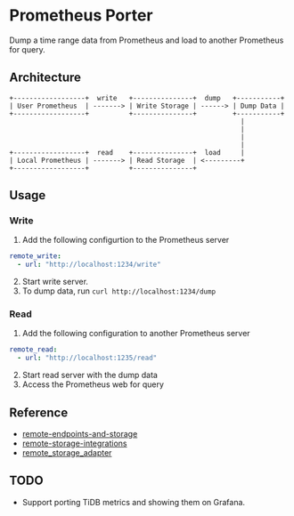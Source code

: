 # Prometheus Porter

Dump a time range data from Prometheus and load to another Prometheus for query. 

## Architecture

```
+------------------+  write   +---------------+  dump   +-----------+
| User Prometheus  | -------> | Write Storage | ------> | Dump Data |
+------------------+          +---------------+         +-----------+
                                                          |
                                                          |
                                                          |
                                                          |
+------------------+  read    +---------------+  load     |
| Local Prometheus | -------> | Read Storage  | <---------+
+------------------+          +---------------+           
```

## Usage

### Write

1. Add the following configurtion to the Prometheus server

```yaml
remote_write:
  - url: "http://localhost:1234/write"
```

2. Start write server.
3. To dump data, run `curl http://localhost:1234/dump`


### Read

1. Add the following configuration to another Prometheus server

```yaml
remote_read:
  - url: "http://localhost:1235/read"
```

2. Start read server with the dump data
3. Access the Prometheus web for query

## Reference 

+ [remote-endpoints-and-storage](https://prometheus.io/docs/operating/integrations/#remote-endpoints-and-storage)
+ [remote-storage-integrations](https://prometheus.io/docs/prometheus/latest/storage/#remote-storage-integrations)
+ [remote_storage_adapter](https://github.com/prometheus/prometheus/tree/master/documentation/examples/remote_storage/remote_storage_adapter)

## TODO

+ Support porting TiDB metrics and showing them on Grafana.
